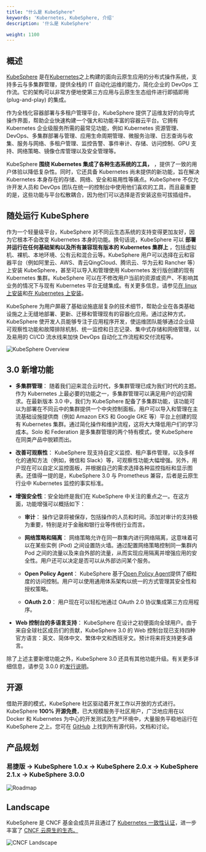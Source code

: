```yaml
---
title: "什么是 KubeSphere"
keywords: 'Kubernetes, KubeSphere, 介绍'
description: '什么是 KubeSphere'

weight: 1100
---
```


## 概述

[KubeSphere](https://kubesphere.io) 是在[Kubernetes](https://kubernetes.io)之上构建的面向云原生应用的分布式操作系统，支持多云与多集群管理，提供全栈的 IT 自动化运维的能力，简化企业的 DevOps 工作流。它的架构可以非常方便地使第三方应用与云原生生态组件进行即插即用 (plug-and-play) 的集成。

作为全栈化容器部署与多租户管理平台，KubeSphere 提供了运维友好的向导式操作界面，帮助企业快速构建一个强大和功能丰富的容器云平台。它拥有 Kubernetes 企业级服务所需的最常见功能，例如 Kubernetes 资源管理、DevOps、多集群部署与管理、应用生命周期管理、微服务治理、日志查询与收集、服务与网络、多租户管理、监控告警、事件审计、存储、访问控制、GPU 支持、网络策略、镜像仓库管理以及安全管理等。

KubeSphere **围绕 Kubernetes 集成了各种生态系统的工具，** ，提供了一致的用户体验以降低复杂性。同时，它还具备 Kubernetes 尚未提供的新功能，旨在解决 Kubernetes 本身存在的存储、网络、安全和易用性等痛点。KubeSphere 不仅允许开发人员和 DevOps 团队在统一的控制台中使用他们喜欢的工具，而且最重要的是，这些功能与平台松散耦合，因为他们可以选择是否安装这些可拔插组件。

## 随处运行 KubeSphere

作为一个轻量级平台，KubeSphere 对不同云生态系统的支持变得更加友好，因为它根本不会改变 Kubernetes 本身的功能。换句话说，KubeSphere 可以 **部署并运行在任何基础架构以及所有兼容现有版本的 Kubernetes 集群上** ，包括虚拟机、裸机、本地环境、公有云和混合云等。KubeSphere 用户可以选择在云和容器平台（例如阿里云、AWS、青云QingCloud、腾讯云、华为云和 Rancher 等）上安装 KubeSphere，甚至可以导入和管理使用 Kubernetes 发行版创建的现有 Kubernetes 集群。KubeSphere 可以在不修改用户当前的资源或资产、不影响其业务的情况下与现有 Kubernetes 平台无缝集成。有关更多信息，请参见[在 linux 上安装](../../installing-on-linux/)和[在 Kubernetes 上安装](../../installing-on-kubernetes/)。

KubeSphere 为用户屏蔽了基础设施底层复杂的技术细节，帮助企业在各类基础设施之上无缝地部署、更新、迁移和管理现有的容器化应用。通过这种方式，KubeSphere 使开发人员能够专注于应用程序开发，使运维团队能够通过企业级可观察性功能和故障排除机制、统一监控和日志记录、集中式存储和网络管理，以及易用的 CI/CD 流水线来加快 DevOps 自动化工作流程和交付流程等。

![KubeSphere Overview](https://pek3b.qingstor.com/kubesphere-docs/png/20200224091526.png)

## 3.0 新增功能

- **多集群管理**： 随着我们迎来混合云时代，多集群管理已成为我们时代的主题。作为 Kubernetes 上最必要的功能之一，多集群管理可以满足用户的迫切需求。在最新版本 3.0 中，我们为 KubeSphere 配备了多集群功能，该功能可以为部署在不同云中的集群提供一个中央控制面板。用户可以导入和管理在主流基础设施提供商（例如 Amazon EKS 和 Google GKE 等）平台上创建的现有 Kubernetes 集群。通过简化操作和维护流程，这将大大降低用户们的学习成本。Solo 和 Federation 是多集群管理的两个特有模式，使 KubeSphere 在同类产品中脱颖而出。

- **改善可观察性**： KubeSphere 现支持自定义监控、租户事件管理，以及多样化的通知方法（例如，微信和 Slack）等，可观察性功能大幅增强。另外，用户现在可以自定义监控面板，并根据自己的需求选择各种监控指标和显示图表。还值得一提的是，KubeSphere 3.0 与 Prometheus 兼容，后者是云原生行业中 Kubernetes 监控的事实标准。

- **增强安全性**：安全始终是我们在 KubeSphere 中关注的重点之一。在这方面，功能增强可以概括如下：

  - **审计**： 操作记录将被保存，包括操作的人员和时间。添加对审计的支持极为重要，特别是对于金融和银行业等传统行业而言。

  - **网络策略和隔离**： 网络策略允许在同一群集内进行网络隔离，这意味着可以在某些实例 (Pod) 之间设置防火墙。通过配置网络策略控制同一集群内 Pod 之间的流量以及来自外部的流量，从而实现应用隔离并增强应用的安全性。用户还可以决定是否可以从外部访问某个服务。

  - **Open Policy Agent**： KubeSphere 基于[Open Policy Agent](https://www.openpolicyagent.org/)提供了细粒度的访问控制。用户可以使用通用体系架构以统一的方式管理其安全性和授权策略。

  - **OAuth 2.0**： 用户现在可以轻松地通过 OAuth 2.0 协议集成第三方应用程序。

- **Web 控制台的多语言支持**： KubeSphere 在设计之初便面向全球用户。由于来自全球社区成员们的贡献，KubeSphere 3.0 的 Web 控制台现已支持四种官方语言：英文、简体中文、繁体中文和西班牙文。预计将来将支持更多语言。

除了上述主要新增功能之外，KubeSphere 3.0 还具有其他功能升级。有关更多详细信息，请参见 3.0.0 的[发行说明](../../release/release-v300/)。

## 开源

借助开源的模式，KubeSphere 社区驱动着开发工作以开放的方式进行。KubeSphere **100% 开源免费**，已大规模服务于社区用户，广泛地应用在以 Docker 和 Kubernetes 为中心的开发测试及生产环境中，大量服务平稳地运行在 KubeSphere 之上。您可在 [GitHub](https://github.com/kubesphere/) 上找到所有源代码，文档和讨论。 

## 产品规划

### 易捷版 -> KubeSphere 1.0.x -> KubeSphere 2.0.x -> KubeSphere 2.1.x -> KubeSphere 3.0.0

![Roadmap](https://pek3b.qingstor.com/kubesphere-docs/png/20190926000413.png)

## Landscape

KubeSphere 是 CNCF 基金会成员并且通过了 [Kubernetes 一致性认证](https://www.cncf.io/certification/software-conformance/#logos)，进一步丰富了 [CNCF 云原生的生态。
](https://landscape.cncf.io/landscape=observability-and-analysis&license=apache-license-2-0)

![CNCF Landscape](https://pek3b.qingstor.com/kubesphere-docs/png/20191011233719.png)